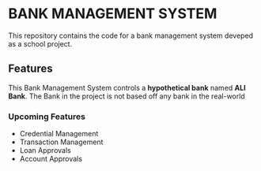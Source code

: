 # BANK MANAGEMENT SYSTEM

This repository contains the code for a bank management system deveped as a school project. 

## Features

This Bank Management System controls a **hypothetical bank** named **ALI Bank**. 
The Bank in the project is not based off any bank in the real-world

### Upcoming Features

+ Credential Management
+ Transaction Management
+ Loan Approvals
+ Account Approvals
